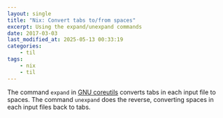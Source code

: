 ```yaml
---
layout: single
title: "Nix: Convert tabs to/from spaces"
excerpt: Using the expand/unexpand commands
date: 2017-03-03
last_modified_at: 2025-05-13 00:33:19
categories:
    - til
tags:
    - nix
    - til
---
```


The command `expand` in [GNU coreutils](http://www.gnu.org/software/coreutils/)
converts tabs in each input file to spaces.
The command `unexpand` does the reverse, converting spaces in each input files back to tabs.
